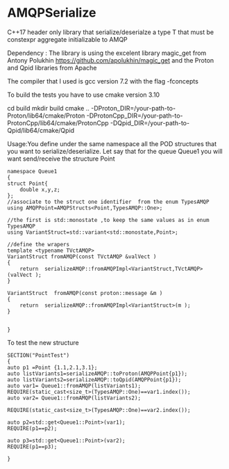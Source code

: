 # AMQPSerialize
C++17 header only library that serialize/deserialze a type T that must be constexpr aggregate initializable to AMQP  

Dependency : The library is using the excelent library magic_get from Antony Polukhin
https://github.com/apolukhin/magic_get and the Proton and Qpid libraries from Apache

The compiler that I used is gcc version 7.2 with the flag -fconcepts

To build the tests you have to use cmake version 3.10

cd build
mkdir build
cmake .. -DProton_DIR=/your-path-to-Proton/lib64/cmake/Proton 
         -DProtonCpp_DIR=/your-path-to-ProtonCpp/lib64/cmake/ProtonCpp 
         -DQpid_DIR=/your-path-to-Qpid/lib64/cmake/Qpid

Usage:You define under the same namespace all the POD structures that you want to serialize/deserialize.
Let say that for the queue Queue1 you will want send/receive the structure Point

	namespace Queue1
	{
	struct Point{
	    double x,y,z;
	};
	//associate to the struct one identifier  from the enum TypesAMQP
	using AMQPPoint=AMQPStructs<Point,TypesAMQP::One>;

	//the first is std::monostate ,to keep the same values as in enum TypesAMQP
	using VariantStruct=std::variant<std::monostate,Point>;

	//define the wrapers 
	template <typename TVctAMQP>
	VariantStruct fromAMQP(const TVctAMQP &valVect )
	{
	    return  serializeAMQP::fromAMQPImpl<VariantStruct,TVctAMQP>(valVect );
	}

	VariantStruct  fromAMQP(const proton::message &m )
	{
	    return  serializeAMQP::fromAMQPImpl<VariantStruct>(m );
	}


	}


To test the new structure


    SECTION("PointTest")
    {
    auto p1 =Point {1.1,2.1,3.1};
    auto listVariants1=serializeAMQP::toProton(AMQPPoint{p1});
    auto listVariants2=serializeAMQP::toQpid(AMQPPoint{p1});
    auto var1= Queue1::fromAMQP(listVariants1);
    REQUIRE(static_cast<size_t>(TypesAMQP::One)==var1.index());
    auto var2= Queue1::fromAMQP(listVariants2);
    
    REQUIRE(static_cast<size_t>(TypesAMQP::One)==var2.index());

    auto p2=std::get<Queue1::Point>(var1);
    REQUIRE(p1==p2);

    auto p3=std::get<Queue1::Point>(var2);
    REQUIRE(p1==p3);

    }



